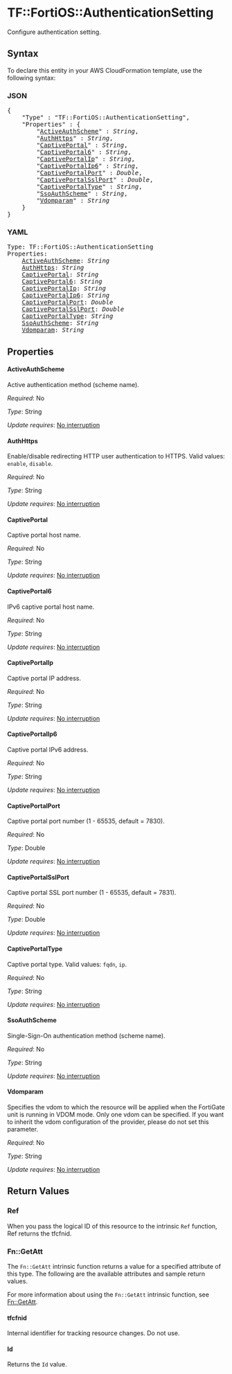 # TF::FortiOS::AuthenticationSetting

Configure authentication setting.

## Syntax

To declare this entity in your AWS CloudFormation template, use the following syntax:

### JSON

<pre>
{
    "Type" : "TF::FortiOS::AuthenticationSetting",
    "Properties" : {
        "<a href="#activeauthscheme" title="ActiveAuthScheme">ActiveAuthScheme</a>" : <i>String</i>,
        "<a href="#authhttps" title="AuthHttps">AuthHttps</a>" : <i>String</i>,
        "<a href="#captiveportal" title="CaptivePortal">CaptivePortal</a>" : <i>String</i>,
        "<a href="#captiveportal6" title="CaptivePortal6">CaptivePortal6</a>" : <i>String</i>,
        "<a href="#captiveportalip" title="CaptivePortalIp">CaptivePortalIp</a>" : <i>String</i>,
        "<a href="#captiveportalip6" title="CaptivePortalIp6">CaptivePortalIp6</a>" : <i>String</i>,
        "<a href="#captiveportalport" title="CaptivePortalPort">CaptivePortalPort</a>" : <i>Double</i>,
        "<a href="#captiveportalsslport" title="CaptivePortalSslPort">CaptivePortalSslPort</a>" : <i>Double</i>,
        "<a href="#captiveportaltype" title="CaptivePortalType">CaptivePortalType</a>" : <i>String</i>,
        "<a href="#ssoauthscheme" title="SsoAuthScheme">SsoAuthScheme</a>" : <i>String</i>,
        "<a href="#vdomparam" title="Vdomparam">Vdomparam</a>" : <i>String</i>
    }
}
</pre>

### YAML

<pre>
Type: TF::FortiOS::AuthenticationSetting
Properties:
    <a href="#activeauthscheme" title="ActiveAuthScheme">ActiveAuthScheme</a>: <i>String</i>
    <a href="#authhttps" title="AuthHttps">AuthHttps</a>: <i>String</i>
    <a href="#captiveportal" title="CaptivePortal">CaptivePortal</a>: <i>String</i>
    <a href="#captiveportal6" title="CaptivePortal6">CaptivePortal6</a>: <i>String</i>
    <a href="#captiveportalip" title="CaptivePortalIp">CaptivePortalIp</a>: <i>String</i>
    <a href="#captiveportalip6" title="CaptivePortalIp6">CaptivePortalIp6</a>: <i>String</i>
    <a href="#captiveportalport" title="CaptivePortalPort">CaptivePortalPort</a>: <i>Double</i>
    <a href="#captiveportalsslport" title="CaptivePortalSslPort">CaptivePortalSslPort</a>: <i>Double</i>
    <a href="#captiveportaltype" title="CaptivePortalType">CaptivePortalType</a>: <i>String</i>
    <a href="#ssoauthscheme" title="SsoAuthScheme">SsoAuthScheme</a>: <i>String</i>
    <a href="#vdomparam" title="Vdomparam">Vdomparam</a>: <i>String</i>
</pre>

## Properties

#### ActiveAuthScheme

Active authentication method (scheme name).

_Required_: No

_Type_: String

_Update requires_: [No interruption](https://docs.aws.amazon.com/AWSCloudFormation/latest/UserGuide/using-cfn-updating-stacks-update-behaviors.html#update-no-interrupt)

#### AuthHttps

Enable/disable redirecting HTTP user authentication to HTTPS. Valid values: `enable`, `disable`.

_Required_: No

_Type_: String

_Update requires_: [No interruption](https://docs.aws.amazon.com/AWSCloudFormation/latest/UserGuide/using-cfn-updating-stacks-update-behaviors.html#update-no-interrupt)

#### CaptivePortal

Captive portal host name.

_Required_: No

_Type_: String

_Update requires_: [No interruption](https://docs.aws.amazon.com/AWSCloudFormation/latest/UserGuide/using-cfn-updating-stacks-update-behaviors.html#update-no-interrupt)

#### CaptivePortal6

IPv6 captive portal host name.

_Required_: No

_Type_: String

_Update requires_: [No interruption](https://docs.aws.amazon.com/AWSCloudFormation/latest/UserGuide/using-cfn-updating-stacks-update-behaviors.html#update-no-interrupt)

#### CaptivePortalIp

Captive portal IP address.

_Required_: No

_Type_: String

_Update requires_: [No interruption](https://docs.aws.amazon.com/AWSCloudFormation/latest/UserGuide/using-cfn-updating-stacks-update-behaviors.html#update-no-interrupt)

#### CaptivePortalIp6

Captive portal IPv6 address.

_Required_: No

_Type_: String

_Update requires_: [No interruption](https://docs.aws.amazon.com/AWSCloudFormation/latest/UserGuide/using-cfn-updating-stacks-update-behaviors.html#update-no-interrupt)

#### CaptivePortalPort

Captive portal port number (1 - 65535, default = 7830).

_Required_: No

_Type_: Double

_Update requires_: [No interruption](https://docs.aws.amazon.com/AWSCloudFormation/latest/UserGuide/using-cfn-updating-stacks-update-behaviors.html#update-no-interrupt)

#### CaptivePortalSslPort

Captive portal SSL port number (1 - 65535, default = 7831).

_Required_: No

_Type_: Double

_Update requires_: [No interruption](https://docs.aws.amazon.com/AWSCloudFormation/latest/UserGuide/using-cfn-updating-stacks-update-behaviors.html#update-no-interrupt)

#### CaptivePortalType

Captive portal type. Valid values: `fqdn`, `ip`.

_Required_: No

_Type_: String

_Update requires_: [No interruption](https://docs.aws.amazon.com/AWSCloudFormation/latest/UserGuide/using-cfn-updating-stacks-update-behaviors.html#update-no-interrupt)

#### SsoAuthScheme

Single-Sign-On authentication method (scheme name).

_Required_: No

_Type_: String

_Update requires_: [No interruption](https://docs.aws.amazon.com/AWSCloudFormation/latest/UserGuide/using-cfn-updating-stacks-update-behaviors.html#update-no-interrupt)

#### Vdomparam

Specifies the vdom to which the resource will be applied when the FortiGate unit is running in VDOM mode. Only one vdom can be specified. If you want to inherit the vdom configuration of the provider, please do not set this parameter.

_Required_: No

_Type_: String

_Update requires_: [No interruption](https://docs.aws.amazon.com/AWSCloudFormation/latest/UserGuide/using-cfn-updating-stacks-update-behaviors.html#update-no-interrupt)

## Return Values

### Ref

When you pass the logical ID of this resource to the intrinsic `Ref` function, Ref returns the tfcfnid.

### Fn::GetAtt

The `Fn::GetAtt` intrinsic function returns a value for a specified attribute of this type. The following are the available attributes and sample return values.

For more information about using the `Fn::GetAtt` intrinsic function, see [Fn::GetAtt](https://docs.aws.amazon.com/AWSCloudFormation/latest/UserGuide/intrinsic-function-reference-getatt.html).

#### tfcfnid

Internal identifier for tracking resource changes. Do not use.

#### Id

Returns the <code>Id</code> value.

